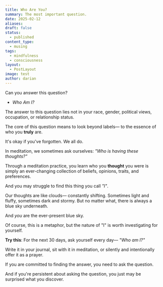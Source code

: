 ```yaml
---
title: Who Are You?
summary: The most important question.
date: 2025-02-12
aliases: 
draft: false
status:
  - published
content_type:
  - musing
tags:
  - mindfulness
  - consciousness
layout:
  - PostLayout
image: test
author: darian
---
```

Can you answer this question?

- _Who Am I?_

The answer to this question lies not in your race, gender, political views, occupation, or relationship status. 

The core of this question means to look beyond labels— to the essence of who you **truly** are.

It's okay if you've forgotten. We all do. 

In meditation, we sometimes ask ourselves: _"Who is having these thoughts?"_

Through a meditation practice, you learn who you **thought** you were is simply an ever-changing collection of beliefs, opinions, traits, and preferences. 

And you may struggle to find this thing you call _"I"_. 

Our thoughts are like clouds— constantly shifting. Sometimes light and fluffy, sometimes dark and stormy. But no matter what, there is always a blue sky underneath.

And _you_ are the ever-present blue sky. 

Of course, this is a metaphor, but the nature of "I" is worth investigating for yourself. 

**Try this**: For the next 30 days, ask yourself every day— _"Who am I?"_

Write it in your journal, sit with it in meditation, or silently and intentionally offer it as a prayer.

If you are committed to finding the answer, you need to ask the question. 

And if you're persistent about asking the question, you just may be surprised what you discover. 
